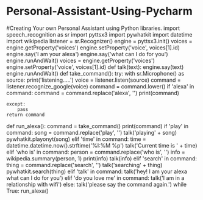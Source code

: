 # Personal-Assistant-Using-Pycharm
#Creating Your own Personal Assistant using Python libraries.
import speech_recognition as sr
import pyttsx3
import pywhatkit
import datetime
import wikipedia
listener = sr.Recognizer()
engine = pyttsx3.init()
voices = engine.getProperty('voices')
engine.setProperty('voice', voices[1].id)
engine.say('I am your alexa')
engine.say('what can I do for you')
engine.runAndWait()
voices = engine.getProperty('voices')
engine.setProperty('voice', voices[1].id)
def talk(text):
    engine.say(text)
    engine.runAndWait()
def take_command():
    try:
        with sr.Microphone() as source:
            print('listening.....')
            voice = listener.listen(source)
            command = listener.recognize_google(voice)
            command = command.lower()
            if 'alexa' in command:
                command = command.replace('alexa', '')
                print(command)

    except:
        pass
    return command

def run_alexa():
    command = take_command()
    print(command)
    if 'play' in command:
        song = command.replace('play', '')
        talk('playing' + song)
        pywhatkit.playonyt(song)
    elif 'time' in command:
        time = datetime.datetime.now().strftime('%I:%M %p')
        talk('Current time is ' + time)
    elif 'who is' in command:
        person = command.replace('who is', '')
        info = wikipedia.summary(person, 1)
        print(info)
        talk(info)
    elif 'search' in command:
        thing = command.replace('search', '')
        talk('searching' + thing)
        pywhatkit.search(thing)
    elif 'talk' in command:
        talk('hey! I am your alexa what can I do for you')
    elif 'do you love me' in command:
        talk('I am in a relationship with wifi')
    else:
        talk('please say the command again.')
while True:
    run_alexa()


